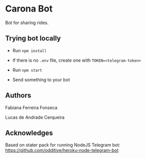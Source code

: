 # Carona Bot
Bot for sharing rides.

## Trying bot locally
   * Run `npm install`
   
   * If there is no `.env` file, create one with `TOKEN=<telegram-token>`
   
   * Run `npm start`
   
   * Send something to your bot
   
   
 ## Authors
  Fabiana Ferreira Fonseca
  
  Lucas de Andrade Cerqueira
  
 ## Acknowledges
 
 Based on stater pack for running NodeJS Telegram bot: https://github.com/odditive/heroku-node-telegram-bot
